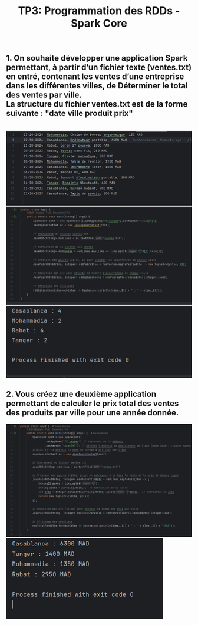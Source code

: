 <h1 align="center"> TP3: Programmation des RDDs - Spark Core</h1>

<br>

<h2>1. On souhaite développer une application Spark permettant, à partir d’un fichier texte (ventes.txt) en entré, contenant les ventes d’une entreprise dans les différentes villes, de Déterminer le total des ventes par ville.
  <br>
  La structure du fichier ventes.txt est de la forme suivante : "date ville produit prix" </h2>
<br>
<img src="images/img_1.png">

<div styles="display: flex;">
  <img src="images/img.png">
  <img src="images/img_2.png">
</div>

<h2> 2. Vous créez une deuxième application permettant de calculer le prix total des ventes des produits par ville pour une année donnée. </h2>
<div styles="display: flex;">
  <img src="images/img_3.png">
  <img src="images/img_4.png">
</div>
